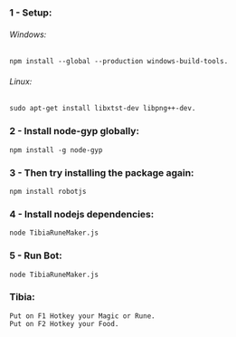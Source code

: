 ### 1 - Setup:

###### Windows:
```
npm install --global --production windows-build-tools.
```
###### Linux:
```
sudo apt-get install libxtst-dev libpng++-dev.
```
### 2 - Install node-gyp globally:

```
npm install -g node-gyp
```

### 3 - Then try installing the package again:
```
npm install robotjs
```

### 4 - Install nodejs dependencies:
```
node TibiaRuneMaker.js
```

### 5 - Run Bot:
```
node TibiaRuneMaker.js
```

### Tibia:
```
Put on F1 Hotkey your Magic or Rune.
Put on F2 Hotkey your Food.
```

